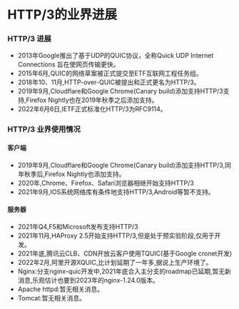 # HTTP/3的业界进展

### HTTP/3 进展
- 2013年Google推出了基于UDP的QUIC协议，全称Quick UDP Internet Connections 旨在使网页传输更快。
- 2015年6月,QUIC的网络草案被正式提交至ETF互联网工程任务组。
- 2018年10、11月,HTTP-over-QUIC被提出和正式更名为HTTP/3。
- 2019年9月,Cloudflare和Google Chrome(Canary build)添加支持HTTP/3支持,Firefox Nightly也在2019年秋季之后添加支持。
- 2022年6月6日,IETF正式标准化HTTP/3为RFC9114。

### HTTP/3 业界使用情况

#### 客户端

- 2019年9月,Cloudflare和Google Chrome(Canary build)添加支持HTTP/3,同年秋季后,Firefox Nightly也添加支持。
- 2020年,Chrome、Firefox、Safari浏览器相继开始支持HTTP/3
- 2021年9月,IOS系统网络库有条件地支持HTTP/3,Android等暂不支持。

#### 服务器

- 2021年Q4,F5和Microsoft发布支持HTTP/3
- 2021年11月,HAProxy 2.5开始支持HTTP/3,但是处于预实验阶段,仅用于开发。
- 2021年底,腾讯云CLB、CDN开放云客户使用TQUIC(基于Google cronet开发)
- 2022年2月,阿里开源XQUIC,比计划延期了一年多,据说上生产环境了。
- Nginx:分支nginx-quic开发中,2021年底合入主分支的roadmap已延期,暂无新消息,乐观估计也要到2023年的nginx-1.24.0版本。
- Apache httpd:暂无相关消息。
- Tomcat:暂无相关消息。

